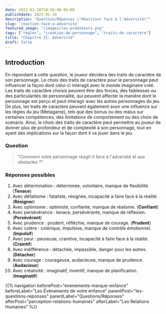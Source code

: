 ```yaml
---
date: 2023-01-28T10:58:08-04:00
publishdate: 2023-01-28
description: "Question/Réponses \"Réactions face à l'Adversité\""
slug: 'reaction-face-a-adversite'
featured_image: "/images/les-prédateurs.png"
tags: ["règles", "création-de-personnage", "traits-de-caractère"]
title: "Chapitre II: Adversité"
draft: false
---
```


## Introduction
En répondant à cette question, le joueur décidera des traits de caractère de son personnage. Le choix des traits de caractère pour le personnage peut influencer la façon dont celui-ci interagit avec le monde imaginaire créé. Les traits de caractère choisis peuvent être des forces, des faiblesses ou des particularités de personnalité, qui peuvent affecter la manière dont le personnage est perçu et peut interagir avec les autres personnages du jeu. De plus, les traits de caractère peuvent également avoir une influence sur les règles du jeu (Metagame), tels que des bonus ou des malus sur certaines compétences, des limitations de comportement ou des choix de scénario. Ainsi, le choix des traits de caractère peut permettre au joueur de donner plus de profondeur et de complexité à son personnage, tout en ayant des implications sur la façon dont il va jouer dans le jeu.

### Question
> "Comment votre personnage réagit-il face à l'adversité et aux obstacles ?"

### Réponses possibles
1) Avec détermination : déterminée, volontaire, manque de flexibilité. (**Tenace**)
2) Avec défaitisme : fataliste, résignée, incapacité à faire face à la réalité. (**Résigner**)
3) Avec optimisme : optimiste, confiante, manque de réalisme. (**Confiant**)
4) Avec persévérance : tenace, persévérante, manque de réflexion. (**Persévérant**)
5) Avec prudence : prudent, réfléchie, manque de courage. (**Prudent**)
6) Avec colère : colérique, impulsive, manque de contrôle émotionnel. (**Impulsif**)
7) Avec peur : peureuse, craintive, incapacité à faire face à la réalité. (**Craintif**)
8) Avec indifférence : détachée, impassible, danger pour les autres. (**Détacher**)
9) Avec courage : courageuse, audacieuse, manque de prudence. (**Audacieux**)
10) Avec créativité : imaginatif, inventif, manque de planification. (**Imaginatif**)

{{% navigation beforePost="evenements-marque-enfance" beforeLabel="Les Évènements de votre enfance" parentPost="les-questions-reponses" parentLabel="Questions/Réponses" afterPost="perception-relations-humaines" afterLabel="Les Relations Humaines" %}}
